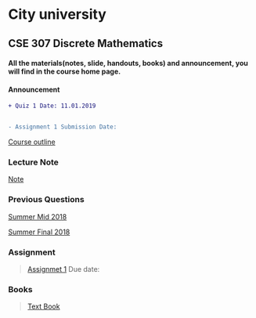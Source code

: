 
# City university


## CSE 307 Discrete Mathematics


#### All the materials(notes, slide, handouts, books) and announcement, you will find in the course home page.
#### Announcement

```diff
+ Quiz 1 Date: 11.01.2019


- Assignment 1 Submission Date: 

```

[Course outline]()

### Lecture Note
[Note]()

### Previous Questions
[Summer Mid 2018]()

[Summer Final 2018]()

### Assignment
> [Assignmet 1]() Due date: 


### Books
> [Text Book](https://github.com/suptaphilip/CityUniversity-Discrete-Math/raw/master/Rosen-Ed7.pdf) 




